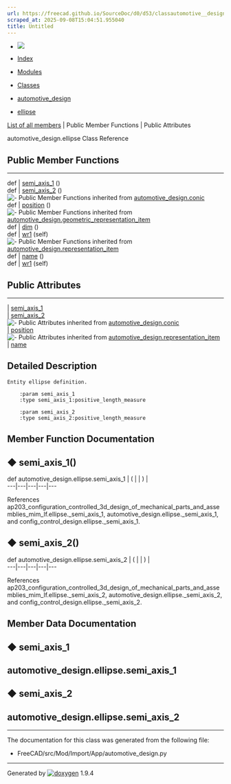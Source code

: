 ```yaml
---
url: https://freecad.github.io/SourceDoc/d0/d53/classautomotive__design_1_1ellipse.html
scraped_at: 2025-09-08T15:04:51.955040
title: Untitled
---
```


  * [ ![](https://www.freecad.org/svg/logo-freecad.svg) ](https://freecadweb.org "FreeCAD")
  * [Index](../../index.html "Index")
  * [Modules](../../modules.html "Modules list")
  * [Classes](../../annotated.html "Annotated list")

  * [automotive_design](../../d4/ddf/namespaceautomotive__design.html)
  * [ellipse](../../d0/d53/classautomotive__design_1_1ellipse.html)

[List of all members](../../d8/d2d/classautomotive__design_1_1ellipse-members.html) | Public Member Functions | Public Attributes

automotive_design.ellipse Class Reference

##  Public Member Functions  
  
---  
def | [semi_axis_1](../../d0/d53/classautomotive__design_1_1ellipse.html#a1f7f41f1dc8ddc42cef9c9c3fe5421ae) ()  
def | [semi_axis_2](../../d0/d53/classautomotive__design_1_1ellipse.html#a792ac79bae52bf3c992934ff3ed3b1ba) ()  
![-](../../closed.png) Public Member Functions inherited from
[automotive_design.conic](../../d6/d4e/classautomotive__design_1_1conic.html)  
def | [position](../../d6/d4e/classautomotive__design_1_1conic.html#a049d9981c0f9496bf7e2254c60dc657d) ()  
![-](../../closed.png) Public Member Functions inherited from
[automotive_design.geometric_representation_item](../../de/d5e/classautomotive__design_1_1geometric__representation__item.html)  
def | [dim](../../de/d5e/classautomotive__design_1_1geometric__representation__item.html#aef245618450610e88788dcaea46ad742) ()  
def | [wr1](../../de/d5e/classautomotive__design_1_1geometric__representation__item.html#a9677d2be5fc5c7c8ccb6819380198bbc) (self)  
![-](../../closed.png) Public Member Functions inherited from
[automotive_design.representation_item](../../d3/d20/classautomotive__design_1_1representation__item.html)  
def | [name](../../d3/d20/classautomotive__design_1_1representation__item.html#a33b5812d92aa0d107b4fd4274c17b9d9) ()  
def | [wr1](../../d3/d20/classautomotive__design_1_1representation__item.html#af350c19fc5e5763d4991494a99d979ed) (self)  
  
##  Public Attributes  
  
---  
|
[semi_axis_1](../../d0/d53/classautomotive__design_1_1ellipse.html#abdeba3436559a19e86a80236b15d6df4)  
|
[semi_axis_2](../../d0/d53/classautomotive__design_1_1ellipse.html#ae862e0a890b187a85a9485e0245d98b1)  
![-](../../closed.png) Public Attributes inherited from
[automotive_design.conic](../../d6/d4e/classautomotive__design_1_1conic.html)  
|
[position](../../d6/d4e/classautomotive__design_1_1conic.html#aa0261c05f71da5cc91aa038151cc6c79)  
![-](../../closed.png) Public Attributes inherited from
[automotive_design.representation_item](../../d3/d20/classautomotive__design_1_1representation__item.html)  
|
[name](../../d3/d20/classautomotive__design_1_1representation__item.html#a3d48fe912053adaf5f187b606fa81c87)  
  
## Detailed Description

    
    
    Entity ellipse definition.
    
        :param semi_axis_1
        :type semi_axis_1:positive_length_measure
    
        :param semi_axis_2
        :type semi_axis_2:positive_length_measure

## Member Function Documentation

## ◆ semi_axis_1()

def automotive_design.ellipse.semi_axis_1  | ( | | ) |   
---|---|---|---|---  
  
References
ap203_configuration_controlled_3d_design_of_mechanical_parts_and_assemblies_mim_lf.ellipse._semi_axis_1,
automotive_design.ellipse._semi_axis_1, and
config_control_design.ellipse._semi_axis_1.

## ◆ semi_axis_2()

def automotive_design.ellipse.semi_axis_2  | ( | | ) |   
---|---|---|---|---  
  
References
ap203_configuration_controlled_3d_design_of_mechanical_parts_and_assemblies_mim_lf.ellipse._semi_axis_2,
automotive_design.ellipse._semi_axis_2, and
config_control_design.ellipse._semi_axis_2.

## Member Data Documentation

## ◆ semi_axis_1

automotive_design.ellipse.semi_axis_1  
---  
  
## ◆ semi_axis_2

automotive_design.ellipse.semi_axis_2  
---  
  
* * *

The documentation for this class was generated from the following file:

  * FreeCAD/src/Mod/Import/App/automotive_design.py

* * *

Generated by
[![doxygen](../../doxygen.svg)](https://www.doxygen.org/index.html) 1.9.4

